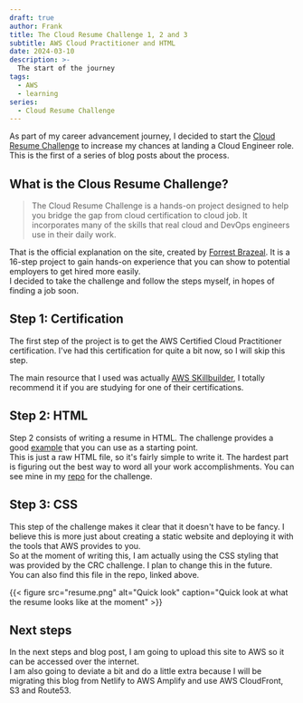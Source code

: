 ```yaml
---
draft: true
author: Frank
title: The Cloud Resume Challenge 1, 2 and 3
subtitle: AWS Cloud Practitioner and HTML
date: 2024-03-10
description: >-
  The start of the journey
tags:
  - AWS
  - learning
series:
  - Cloud Resume Challenge
---
```


As part of my career advancement journey, I decided to start the [Cloud Resume Challenge](https://cloudresumechallenge.dev/) to increase my chances at landing a Cloud Engineer role. This is the first of a series of blog posts about the process.
<!--more-->

## What is the Clous Resume Challenge?

> The Cloud Resume Challenge is a hands-on project designed to help you bridge the gap from cloud certification to cloud job. It incorporates many of the skills that real cloud and DevOps engineers use in their daily work.

That is the official explanation on the site, created by [Forrest Brazeal](https://forrestbrazeal.com/). It is a 16-step project to gain hands-on experience that you can show to potential employers to get hired more easily.  
I decided to take the challenge and follow the steps myself, in hopes of finding a job soon.

## Step 1: Certification

The first step of the project is to get the AWS Certified Cloud Practitioner certification. I've had this certification for quite a bit now, so I will skip this step.

The main resource that I used was actually [AWS SKillbuilder](https://explore.skillbuilder.aws/learn), I totally recommend it if you are studying for one of their certifications.  

## Step 2: HTML

Step 2 consists of writing a resume in HTML. The challenge provides a good [example](https://codepen.io/emzarts/pen/OXzmym) that you can use as a starting point.  
This is just a raw HTML file, so it's fairly simple to write it. The hardest part is figuring out the best way to word all your work accomplishments. 
You can see mine in my [repo](https://github.com/FranciscoTrigo/cloudChallenge) for the challenge.

## Step 3: CSS

This step of the challenge makes it clear that it doesn't have to be fancy. I believe this is more just about creating a static website and deploying it with the tools that AWS provides to you.  
So at the moment of writing this, I am actually using the CSS styling that was provided by the CRC challenge. I plan to change this in the future.  
You can also find this file in the repo, linked above.

{{< figure src="resume.png" alt="Quick look" caption="Quick look at what the resume looks like at the moment" >}}

## Next steps

In the next steps and blog post, I am going to upload this site to AWS so it can be accessed over the internet.  
I am also going to deviate a bit and do a little extra because I will be migrating this blog from Netlify to AWS Amplify and use AWS CloudFront, S3 and Route53.  

